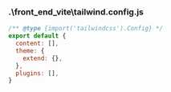 ### .\front_end_vite\tailwind.config.js

```js
/** @type {import('tailwindcss').Config} */
export default {
  content: [],
  theme: {
    extend: {},
  },
  plugins: [],
}


```